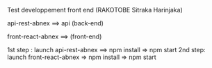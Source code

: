 Test developpement front end (RAKOTOBE Sitraka Harinjaka)

api-rest-abnex ==> api (back-end)

front-react-abnex ==> (front-end)

1st step : launch api-rest-abnex ==> npm install => npm start
2nd step: launch front-react-abnex => npm install => npm start


